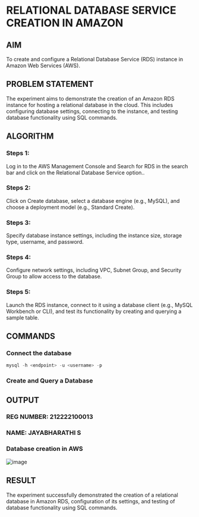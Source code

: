 # RELATIONAL DATABASE SERVICE CREATION IN AMAZON
 
## AIM
To create and configure a Relational Database Service (RDS) instance in Amazon Web Services (AWS).
       
## PROBLEM STATEMENT
The experiment aims to demonstrate the creation of an Amazon RDS instance for hosting a relational database in the cloud. This includes configuring database settings, connecting to the instance, and testing database functionality using SQL commands.

## ALGORITHM

 ### Steps 1:
 Log in to the AWS Management Console and Search for RDS in the search bar and click on the Relational Database Service option..
 
 ### Steps 2:
 Click on Create database, select a database engine (e.g., MySQL), and choose a deployment model (e.g., Standard Create).
 
 ### Steps 3:
 Specify database instance settings, including the instance size, storage type, username, and password.
 
 ### Steps 4:
 Configure network settings, including VPC, Subnet Group, and Security Group to allow access to the database.
 
 ### Steps 5:
 Launch the RDS instance, connect to it using a database client (e.g., MySQL Workbench or CLI), and test its functionality by creating and querying a sample table.

 
## COMMANDS

### Connect the database

```sql
mysql -h <endpoint> -u <username> -p
```
### Create and Query a Database


## OUTPUT

### REG NUMBER: 212222100013
### NAME: JAYABHARATHI S

### Database creation in AWS
![image](https://github.com/user-attachments/assets/56aee849-da28-4d40-a9cd-275c06b40f1f)

 
## RESULT
The experiment successfully demonstrated the creation of a relational database in Amazon RDS, configuration of its settings, and testing of database functionality using SQL commands.
 

  


